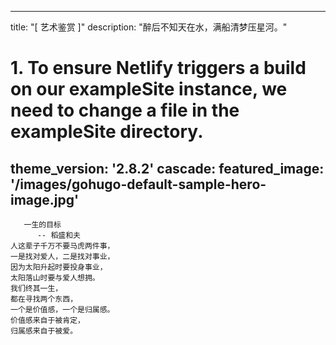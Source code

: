 
---
title: "[ 艺术鉴赏 ]"
description: "醉后不知天在水，满船清梦压星河。"
# 1. To ensure Netlify triggers a build on our exampleSite instance, we need to change a file in the exampleSite directory.
theme_version: '2.8.2'
cascade:
  featured_image: '/images/gohugo-default-sample-hero-image.jpg'
---

```
   一生的目标
      -- 稻盛和夫
人这辈子千万不要马虎两件事，
一是找对爱人，二是找对事业，
因为太阳升起时要投身事业，
太阳落山时要与爱人想拥。
我们终其一生，
都在寻找两个东西，
一个是价值感，一个是归属感。
价值感来自于被肯定，
归属感来自于被爱。
```


